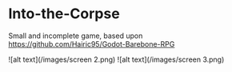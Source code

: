 # Into-the-Corpse

Small and incomplete game, based upon https://github.com/Hairic95/Godot-Barebone-RPG

![alt text](/images/screen 2.png)
![alt text](/images/screen 3.png)
